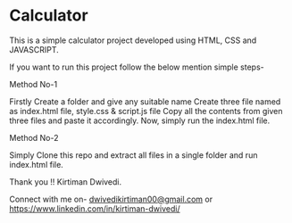 # Calculator
This is a simple calculator project developed using HTML, CSS and JAVASCRIPT.

If you want to run this project follow the below mention simple steps-

Method No-1

Firstly Create a folder and give any suitable name
Create three file named as index.html file, style.css & script.js file
Copy all the contents from given three files and paste it accordingly.
Now, simply run the index.html file.

Method No-2

Simply Clone this repo and extract all files in a single folder and run index.html file.

Thank you !!
Kirtiman Dwivedi.

Connect with me on- dwivedikirtiman00@gmail.com or https://www.linkedin.com/in/kirtiman-dwivedi/
